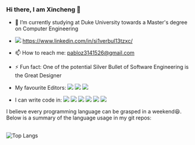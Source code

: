 ### Hi there, I am Xincheng 👋

- 🌱 I’m currently studying at Duke University towards a Master's degree on Computer Engineering
- <img src="https://img.shields.io/badge/LinkedIn-0077B5?style=for-the-badge&logo=linkedin&logoColor=white" /> https://www.linkedin.com/in/si1verbul13tzxc/
- 📫 How to reach me: pabloz3141526@gmail.com
- ⚡ Fun fact: One of the potential Silver Bullet of Software Engineering is the Great Designer

- My favourite Editors: <img src="https://img.shields.io/badge/Emacs-%237F5AB6.svg?&style=for-the-badge&logo=gnu-emacs&logoColor=white" />  <img src="https://img.shields.io/badge/Xcode-007ACC?style=for-the-badge&logo=Xcode&logoColor=white" />  <img src="https://img.shields.io/badge/VSCode-0078D4?style=for-the-badge&logo=visual%20studio%20code&logoColor=white" />

- I can write code in: <img src="https://img.shields.io/badge/C-00599C?style=for-the-badge&logo=c&logoColor=white" /> <img src="https://img.shields.io/badge/C%2B%2B-00599C?style=for-the-badge&logo=c%2B%2B&logoColor=white" /> <img src = "https://img.shields.io/badge/java-%23ED8B00.svg?style=for-the-badge&logo=openjdk&logoColor=white" /> <img src="https://img.shields.io/badge/Python-FFD43B?style=for-the-badge&logo=python&logoColor=blue" /> <img src="https://img.shields.io/badge/Swift-FA7343?style=for-the-badge&logo=swift&logoColor=white" /> <img src="https://img.shields.io/badge/JavaScript-323330?style=for-the-badge&logo=javascript&logoColor=F7DF1E" />

I believe every programming language can be grasped in a weekend😆. Below is a summary of the language usage in my git repos:
<br/><br/>

![Top Langs](https://github-readme-stats.vercel.app/api/top-langs/?username=Si1verBul13tzxc&layout=donut)



<!--
**Si1verBul13tzxc/Si1verBul13tzxc** is a ✨ _special_ ✨ repository because its `README.md` (this file) appears on your GitHub profile.

Here are some ideas to get you started:

- 🔭 I’m currently working on ...
- 🌱 I’m currently learning ...
- 👯 I’m looking to collaborate on ...
- 🤔 I’m looking for help with ...
- 💬 Ask me about ...
- 📫 How to reach me: ...
- 😄 Pronouns: ...
- ⚡ Fun fact: ...
-->
